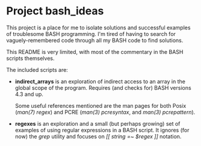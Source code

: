 # Project bash_ideas

This project is a place for me to isolate solutions and successful
examples of troublesome BASH programming.  I'm tired of having to
search for vaguely-remembered code through all my BASH code
to find solutions.

This README is very limited, with most of the commentary in the
BASH scripts themselves.

The included scripts are:

- **indirect_arrays** is an exploration of indirect access
  to an array in the global scope of the program.  Requires
  (and checks for) BASH versions 4.3 and up.

  Some useful references mentioned are the man pages for
  both Posix (*man(7) regex*) and PCRE (*man(3) pcresyntax*, and
  *man(3) pcrepattern*).

- **regexes** is an exploration and a small (but perhaps
  growing) set of examples of using regular expressions
  in a BASH script.  It ignores (for now) the *grep*
  utility and focuses on *[[ string =~ $regex ]]* notation.